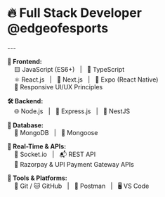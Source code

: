 <h1>🔥 Full Stack Developer @edgeofesports</h1>
---

**🚀 Frontend:**  
&nbsp;&nbsp;&nbsp;&nbsp;🟨 JavaScript (ES6+) &nbsp;&nbsp;|&nbsp;&nbsp; 🔷 TypeScript  
&nbsp;&nbsp;&nbsp;&nbsp;⚛️ React.js &nbsp;&nbsp;|&nbsp;&nbsp; 🧭 Next.js &nbsp;&nbsp;|&nbsp;&nbsp; 📱 Expo (React Native)  
&nbsp;&nbsp;&nbsp;&nbsp;🎨 Responsive UI/UX Principles

**🛠️ Backend:**  
&nbsp;&nbsp;&nbsp;&nbsp;🌐 Node.js &nbsp;&nbsp;|&nbsp;&nbsp; 🚂 Express.js &nbsp;&nbsp;|&nbsp;&nbsp; 🧭 NestJS

**💾 Database:**  
&nbsp;&nbsp;&nbsp;&nbsp;🍃 MongoDB &nbsp;&nbsp;|&nbsp;&nbsp; 🔗 Mongoose

**📡 Real-Time & APIs:**  
&nbsp;&nbsp;&nbsp;&nbsp;💬 Socket.io &nbsp;&nbsp;|&nbsp;&nbsp; 📬 REST API  
&nbsp;&nbsp;&nbsp;&nbsp;💸 Razorpay & UPI Payment Gateway APIs

**🧰 Tools & Platforms:**  
&nbsp;&nbsp;&nbsp;&nbsp;🔧 Git / 🐱 GitHub &nbsp;&nbsp;|&nbsp;&nbsp; 🧪 Postman &nbsp;&nbsp;|&nbsp;&nbsp; 🖥️ VS Code

<!--
**dev-dheerajthakur/dev-dheerajthakur** is a ✨ _special_ ✨ repository because its `README.md` (this file) appears on your GitHub profile.

Here are some ideas to get you started:

- 🔭 I’m currently working on ...
- 🌱 I’m currently learning ...
- 👯 I’m looking to collaborate on ...
- 🤔 I’m looking for help with ...
- 💬 Ask me about ...
- 📫 How to reach me: ...
- 😄 Pronouns: ...
- ⚡ Fun fact: ...
-->
